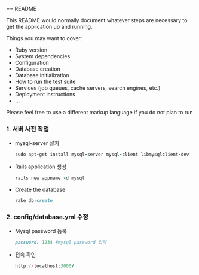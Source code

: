 == README

This README would normally document whatever steps are necessary to get the
application up and running.

Things you may want to cover:

- Ruby version
- System dependencies
- Configuration
- Database creation
- Database initialization
- How to run the test suite
- Services (job queues, cache servers, search engines, etc.)
- Deployment instructions
- ...

Please feel free to use a different markup language if you do not plan to run





### 1. 서버 사전 작업

- mysql-server 설치

  ```ruby
  sudo apt-get install mysql-server mysql-client libmysqlclient-dev
  ```

- Rails application 생성

  ```ruby
  rails new appname -d mysql
  ```

- Create the database

  ```ruby
  rake db:create
  ```



### 2. config/database.yml 수정

- Mysql password 등록

  ```ruby
  password: 1234 #mysql password 입력
  ```

- 접속 확인

  ```ruby
  http://localhost:3000/
  ```



  <!-- rails generate controller schedules create

#### Post(1)



- posts 컨트롤러  `rails g controller posts index new create show edit update destroy`
- post 모델  `rails g model post title:string content:text`



#### Comment(N)

- comment 모델  `rails g model comment content:string post_id:integer`

  417  bundle install
  418  rails generate devise:install
  419  rails generate devise user
  420  rake db:migrate -->



### devise 설치
# Gemfile
gem 'devise'
$ bundle install

rails generate devise:install

```ruby
      create  config/initializers/devise.rb
      create  config/locales/devise.en.yml
```





### user 모델 만들기

rails generate devise user

```ruby
      invoke  active_record
      create    db/migrate/20180712160104_add_devise_to_users.rb
      insert    app/models/user.rb
       route  devise_for :users
```

rails g devise:controllers users
 
### 게시판 글 작성 tinymce-r 추가




### Repository 구현 - 스캐폴딩으로 손쉽게 만들자
rails g scaffold repository title:string content:text user_id:integer
rake db:migrate
route 추가 
get '/repositories' => 'get#index'
 repository controller에 index 수정 


### TripPlan 구현 - 스캐폴딩으로 손쉽게 만들자
rails g scaffold tripplan title:string content:text repository_id:integer    
rake db:migrate
route 추가 
get '/tripplans' => 'tripplans#index'



### Reference

- https://gorails.com/setup/ubuntu/16.04
